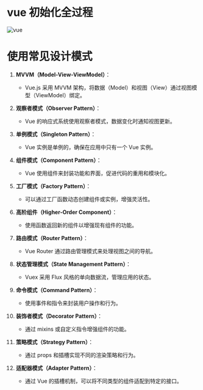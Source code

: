 # vue 初始化全过程

![vue](/init.png)

# 使用常见设计模式

1. **MVVM（Model-View-ViewModel）**：

   - Vue.js 采用 MVVM 架构，将数据（Model）和视图（View）通过视图模型（ViewModel）绑定。

2. **观察者模式（Observer Pattern）**：

   - Vue 的响应式系统使用观察者模式，数据变化时通知视图更新。

3. **单例模式（Singleton Pattern）**：

   - Vue 实例是单例的，确保在应用中只有一个 Vue 实例。

4. **组件模式（Component Pattern）**：

   - Vue 使用组件来封装功能和界面，促进代码的重用和模块化。

5. **工厂模式（Factory Pattern）**：

   - 可以通过工厂函数动态创建组件或实例，增强灵活性。

6. **高阶组件（Higher-Order Component）**：

   - 使用函数返回新的组件以增强现有组件的功能。

7. **路由模式（Router Pattern）**：

   - Vue Router 通过路由管理模式来处理视图之间的导航。

8. **状态管理模式（State Management Pattern）**：

   - Vuex 采用 Flux 风格的单向数据流，管理应用的状态。

9. **命令模式（Command Pattern）**：

   - 使用事件和指令来封装用户操作和行为。

10. **装饰者模式（Decorator Pattern）**：

    - 通过 mixins 或自定义指令增强组件的功能。

11. **策略模式（Strategy Pattern）**：

    - 通过 props 和插槽实现不同的渲染策略和行为。

12. **适配器模式（Adapter Pattern）**：
    - 通过 Vue 的插槽机制，可以将不同类型的组件适配到特定的接口。
